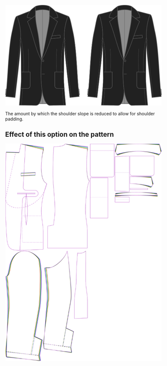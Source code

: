 ![Shoulder slope reduction](shoulderslopereduction.svg)

The amount by which the shoulder slope is reduced to allow for shoulder padding.

## Effect of this option on the pattern

![This image shows the effect of this option by superimposing several variants that have a different value for this option](jaeger_shoulderslopereduction_sample.svg "Effect of this option on the pattern")
